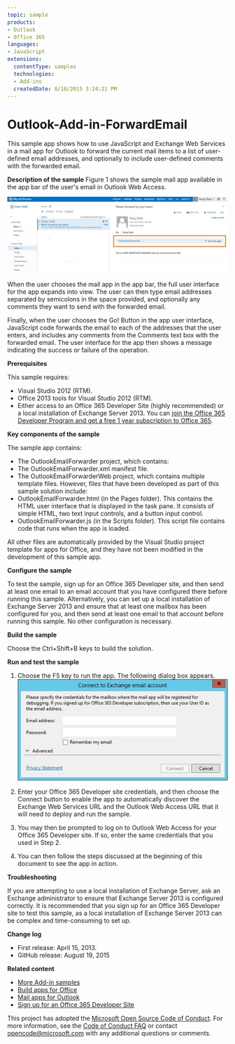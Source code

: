 ```yaml
---
topic: sample
products:
- Outlook
- Office 365
languages:
- JavaScript
extensions:
  contentType: samples
  technologies:
  - Add-ins
  createdDate: 8/18/2015 3:24:21 PM
---
```

# Outlook-Add-in-ForwardEmail
This sample app shows how to use JavaScript and Exchange Web Services in a mail app for Outlook to forward the current mail items to a list of user-defined email addresses, and optionally to include user-defined comments with the forwarded email.

**Description of the sample**
Figure 1 shows the sample mail app available in the app bar of the user's email in Outlook Web Access.

![Figure 1. The sample mail app in the app bar.](/description/c3d5f40e-654f-493c-892d-73cc8f18b458image.jpg)


When the user chooses the mail app in the app bar, the full user interface for the app expands into view. The user can then type email addresses separated by semicolons in the space provided, and optionally any comments they want to send with the forwarded email.

Finally, when the user chooses the Go! Button in the app user interface, JavaScript code forwards the email to each of the addresses that the user enters, and includes any comments from the Comments text box with the forwarded email. The user interface for the app then shows a message indicating the success or failure of the operation.

**Prerequisites**


This sample requires:

* Visual Studio 2012 (RTM).
* Office 2013 tools for Visual Studio 2012 (RTM).
* Either access to an Office 365 Developer Site (highly recommended) or a local installation of Exchange Server 2013. You can [join the Office 365 Developer Program and get a free 1 year subscription to Office 365](https://aka.ms/devprogramsignup).

**Key components of the sample**

The sample app contains:

* The OutlookEmailForwarder project, which contains:
* The OutlookEmailForwarder.xml manifest file.
* The OutlookEmailForwarderWeb project, which contains multiple template files. However, files that have been developed as part of this sample solution include:
* OutlookEmailForwarder.html (in the Pages folder). This contains the HTML user interface that is displayed in the task pane. It consists of simple HTML, two text input controls, and a button input control.
* OutlookEmailForwarder.js (in the Scripts folder). This script file contains code that runs when the app is loaded.

All other files are automatically provided by the Visual Studio project template for apps for Office, and they have not been modified in the development of this sample app.

**Configure the sample**

To test the sample, sign up for an Office 365 Developer site, and then send at least one email to an email account that you have configured there before running this sample. Alternatively, you can set up a local installation of Exchange Server 2013 and ensure that at least one mailbox has been configured for you, and then send at least one email to that account before running this sample. No other configuration is necessary.

**Build the sample**

Choose the Ctrl+Shift+B keys to build the solution.

**Run and test the sample**

1. Choose the F5 key to run the app. The following dialog box appears.
![Figure 4. Connect to Exchange email account dialog box](/description/image.jpg)


2. Enter your Office 365 Developer site credentials, and then choose the Connect button to enable the app to automatically discover the Exchange Web Services URL and the Outlook Web Access URL that it will need to deploy and run the sample.
3. You may then be prompted to log on to Outlook Web Access for your Office 365 Developer site. If so, enter the same credentials that you used in Step 2.
4. You can then follow the steps discussed at the beginning of this document to see the app in action.

**Troubleshooting**

If you are attempting to use a local installation of Exchange Server, ask an Exchange administrator to ensure that Exchange Server 2013 is configured correctly. It is recommended that you sign up for an Office 365 Developer site to test this sample, as a local installation of Exchange Server 2013 can be complex and time-consuming to set up.

**Change log**

* First release: April 15, 2013.
* GitHub release: August 19, 2015

**Related content**

* [More Add-in samples](https://github.com/OfficeDev?utf8=%E2%9C%93&query=-Add-in)
* [Build apps for Office](http://msdn.microsoft.com/library/office/jj220060.aspx)
* [Mail apps for Outlook](http://msdn.microsoft.com/library/office/fp161135.aspx)
* [Sign up for an Office 365 Developer Site](http://msdn.microsoft.com/library/fp179924.aspx)


This project has adopted the [Microsoft Open Source Code of Conduct](https://opensource.microsoft.com/codeofconduct/). For more information, see the [Code of Conduct FAQ](https://opensource.microsoft.com/codeofconduct/faq/) or contact [opencode@microsoft.com](mailto:opencode@microsoft.com) with any additional questions or comments.
